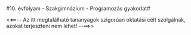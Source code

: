 #10. évfolyam - Szakgimnázium - Programozás gyakorlat#

<<==-- Az itt megtalálható tananyagok szigorúan oktatási célt szolgálnak, azokat terjeszteni nem lehet! --==>>

